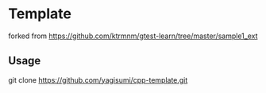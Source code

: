 # Template

forked from https://github.com/ktrmnm/gtest-learn/tree/master/sample1_ext

## Usage

git clone https://github.com/yagisumi/cpp-template.git
